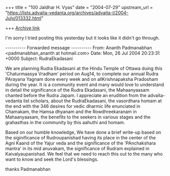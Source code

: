 +++
title = "100 Jaldhar H. Vyas"
date = "2004-07-29"
upstream_url = "https://lists.advaita-vedanta.org/archives/advaita-l/2004-July/013332.html"

+++
[Archive link](https://lists.advaita-vedanta.org/archives/advaita-l/2004-July/013332.html)

I'm sorry I tried posting this yesterday but it looks like it didn't go
through.

---------- Forwarded message ----------
From: Ananth Padmanabhan <padmanabhan_ananth at hotmail.com>
Date: Mon, 26 Jul 2004 20:23:31 +0000
Subject: RudraEkadasani

We are planning Rudra Ekadasani at the Hindu Temple of Ottawa duing this
'Chaturmaasya Vradham' period on Aug14, to complete our annual Rudra
PArayana Yagnam done every week and on allKrishnapaksha Pradosham during
the year.
It is a community event and many would love to understand in detail the
significance of the Rudra Ekadasani, the Mahaanyaasam chanted before the
Rudra Japam. I appreciate an erudition from the advaita-vedanta list
scholars, about the RudraEkadasani, the vasordhara homam at the end with
the 346 desires for vedic dharmic life enunciated in Chamakam, the Hamsa
dhyanam and the Rowdhreekaranam in Mahaanyaasam, the benefits to the
seekers in various stages and the grahasthas in the community by this
aahuthi and homam.

Based on our humble knowledge, We have done a brief write-up based on the
siginificance of Rudroupanishad having its place in the center of the Agni
Kaand of the Yajur veda and the significance of the 'PAnchakshara mantra'
in its mid anuvakam, the significance of Rudram explained in
Kaivalyaupanishad. We feel that we need to reach this out to the many who
want to know and seek the Lord's blessings.

thanks
Padmanabhan

